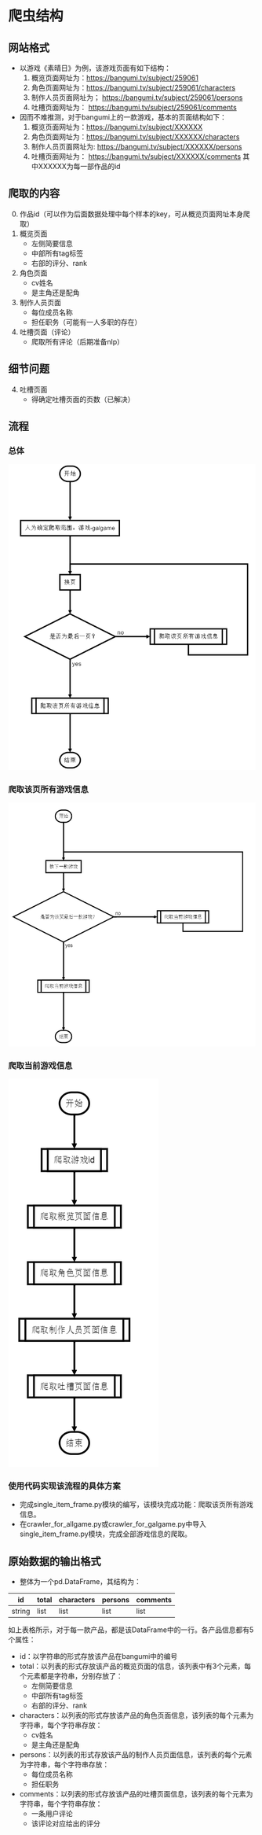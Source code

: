 # 爬虫结构
## 网站格式
- 以游戏《素晴日》为例，该游戏页面有如下结构：
    1. 概览页面网址为：https://bangumi.tv/subject/259061
    2. 角色页面网址为：https://bangumi.tv/subject/259061/characters
    3. 制作人员页面网址为； https://bangumi.tv/subject/259061/persons
    4. 吐槽页面网址为： https://bangumi.tv/subject/259061/comments
- 因而不难推测，对于bangumi上的一款游戏，基本的页面结构如下：
    1. 概览页面网址为：https://bangumi.tv/subject/XXXXXX
    2. 角色页面网址为：https://bangumi.tv/subject/XXXXXX/characters
    3. 制作人员页面网址为: https://bangumi.tv/subject/XXXXXX/persons
    4. 吐槽页面网址为： https://bangumi.tv/subject/XXXXXX/comments
其中XXXXXX为每一部作品的id



## 爬取的内容
 0. 作品id（可以作为后面数据处理中每个样本的key，可从概览页面网址本身爬取） 
 1. 概览页面
    - 左侧简要信息
    - 中部所有tag标签
    - 右部的评分、rank
 2. 角色页面
    - cv姓名
    - 是主角还是配角
 3. 制作人员页面
    - 每位成员名称
    - 担任职务（可能有一人多职的存在）
4. 吐槽页面（评论）
    - 爬取所有评论（后期准备nlp）

## 细节问题
4. 吐槽页面
     - 得确定吐槽页面的页数（已解决）
## 流程

### 总体
 ![image](https://github.com/VillardX/DL_ACGN/blob/master/images/web_crawler/%E6%80%BB%E4%BD%93.jpg) 

### 爬取该页所有游戏信息
 ![image](https://github.com/VillardX/DL_ACGN/blob/master/images/web_crawler/%E7%88%AC%E5%8F%96%E8%AF%A5%E9%A1%B5%E6%89%80%E6%9C%89%E4%BF%A1%E6%81%AF.jpg)

### 爬取当前游戏信息
 ![image](https://github.com/VillardX/DL_ACGN/blob/master/images/web_crawler/%E7%88%AC%E5%8F%96%E5%BD%93%E5%89%8D%E6%B8%B8%E6%88%8F%E4%BF%A1%E6%81%AF.jpg)

### 使用代码实现该流程的具体方案
- 完成single_item_frame.py模块的编写，该模块完成功能：爬取该页所有游戏信息。
- 在crawler_for_allgame.py或crawler_for_galgame.py中导入single_item_frame.py模块，完成全部游戏信息的爬取。
 
 ## 原始数据的输出格式
- 整体为一个pd.DataFrame，其结构为：

|id|total|characters|persons|comments|
|-|-|-|-|-|
|string|list|list|list|list|

如上表格所示，对于每一款产品，都是该DataFrame中的一行。各产品信息都有5个属性：

- id：以字符串的形式存放该产品在bangumi中的编号
- total：以列表的形式存放该产品的概览页面的信息，该列表中有3个元素，每个元素都是字符串，分别存放了：
    - 左侧简要信息
    - 中部所有tag标签
    - 右部的评分、rank
- characters：以列表的形式存放该产品的角色页面信息，该列表的每个元素为字符串，每个字符串存放：
    - cv姓名
    - 是主角还是配角
- persons：以列表的形式存放该产品的制作人员页面信息，该列表的每个元素为字符串，每个字符串存放：
    - 每位成员名称
    - 担任职务
- comments：以列表的形式存放该产品的吐槽页面信息，该列表的每个元素为字符串，每个字符串存放：
    - 一条用户评论
    - 该评论对应给出的评分
